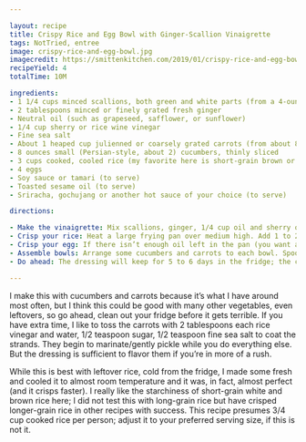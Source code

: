 ```yaml
---

layout: recipe
title: Crispy Rice and Egg Bowl with Ginger-Scallion Vinaigrette
tags: NotTried, entree
image: crispy-rice-and-egg-bowl.jpg
imagecredit: https://smittenkitchen.com/2019/01/crispy-rice-and-egg-bowl-with-ginger-scallion-vinaigrette/
recipeYield: 4
totalTime: 10M

ingredients:
- 1 1/4 cups minced scallions, both green and white parts (from a 4-ounce bundle)
- 2 tablespoons minced or finely grated fresh ginger
- Neutral oil (such as grapeseed, safflower, or sunflower)
- 1/4 cup sherry or rice wine vinegar
- Fine sea salt
- About 1 heaped cup julienned or coarsely grated carrots (from about 8 ounces fresh)
- 8 ounces small (Persian-style, about 2) cucumbers, thinly sliced
- 3 cups cooked, cooled rice (my favorite here is short-grain brown or white)
- 4 eggs
- Soy sauce or tamari (to serve)
- Toasted sesame oil (to serve)
- Sriracha, gochujang or another hot sauce of your choice (to serve)

directions:

- Make the vinaigrette: Mix scallions, ginger, 1/4 cup oil and sherry or rice wine vinegar in a bowl. Season with salt (I use about 1/2 teaspoon fine sea salt). Set aside.
- Crisp your rice: Heat a large frying pan over medium high. Add 1 to 2 tablespoons oil; you’ll want to coat the bottom with a thin layer of oil all over. Nonstick pan (as I used) are more forgiving here, so you can use the lower amount. Heat the oil until it’s hot, another minute, then scatter half the rice over the surface; it’s okay if small clusters remain. Season lightly with salt and do not touch it. In 3 to 5 minutes, the underside will become golden brown and crisp. Use a spatula to flip it in sections then fry on the other side until it is also crisp. Divide between two bowls and repeat with remaining rice, dividing it between two remaining bowls.
- Crisp your egg: If there isn’t enough oil left in the pan (you want a thin layer), add another splash and heat this on high heat. Add eggs one at a time and season lightly with salt and pepper. Cook until brown, lacy, and crisp underneath, and the whites are opaque, bubbly and dramatic and the edges are brown. You can spoon some oil from the pan over the egg whites to help them cook faster. Place one egg on each bowl of rice.
- Assemble bowls: Arrange some cucumbers and carrots to each bowl. Spoon 2 tablespoons vinaigrette onto each bowls. Drizzle each egg with a half-teaspoon of tamari and toasted sesame oil, letting it roll onto the other ingredients, plus hot sauce to taste. Eat immediately. Repeat frequently.
- Do ahead: The dressing will keep for 5 to 6 days in the fridge; the chopped vegetables will keep for 3 to 4.

---
```


I make this with cucumbers and carrots because it’s what I have around most often, but I think this could be good with many other vegetables, even leftovers, so go ahead, clean out your fridge before it gets terrible. If you have extra time, I like to toss the carrots with 2 tablespoons each rice vinegar and water, 1/2 teaspoon sugar, 1/2 teaspoon fine sea salt to coat the strands. They begin to marinate/gently pickle while you do everything else. But the dressing is sufficient to flavor them if you’re in more of a rush.

While this is best with leftover rice, cold from the fridge, I made some fresh and cooled it to almost room temperature and it was, in fact, almost perfect (and it crisps faster). I really like the starchiness of short-grain white and brown rice here; I did not test this with long-grain rice but have crisped longer-grain rice in other recipes with success. This recipe presumes 3/4 cup cooked rice per person; adjust it to your preferred serving size, if this is not it.
